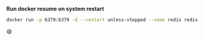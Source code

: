 **Run docker resume on system restart**

```bash
docker run -p 6379:6379 -d --restart unless-stopped --name redis redis
```
😄
